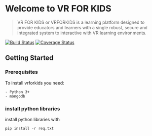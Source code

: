 # Welcome to VR FOR KIDS

> VR FOR KIDS or VRFORKIDS is a learning platform designed to provide
educators and learners with a single robust, secure and
integrated system to interactive with VR learning environments.
  
[![Build Status](https://travis-ci.org/utopicstudio/open_vrforkids.svg?branch=master)](https://travis-ci.org/utopicstudio/open_vrforkids)
[![Coverage Status](https://coveralls.io/repos/github/utopicstudio/open_vrforkids/badge.svg)](https://coveralls.io/github/utopicstudio/open_vrforkids)

## Getting Started

### Prerequisites

To install vrforkids you need:

```
- Python 3+
- mongodb
```
### install python libraries
install python libraries with
```
pip install -r req.txt
```

